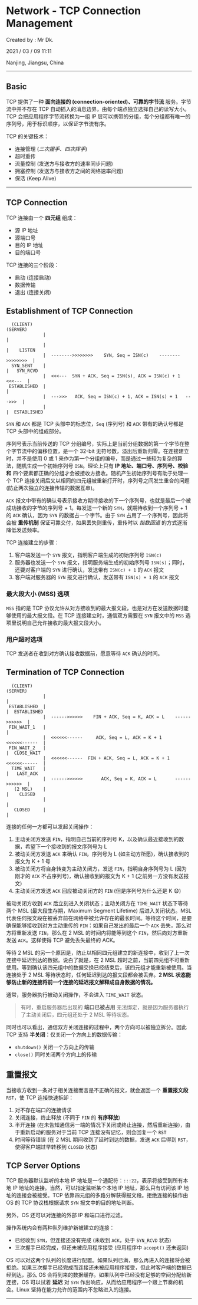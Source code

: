 # Network - TCP Connection Management

Created by : Mr Dk.

2021 / 03 / 09 11:11

Nanjing, Jiangsu, China

---

## Basic

TCP 提供了一种 **面向连接的 (connection-oriented)、可靠的字节流** 服务。字节流中并不存在 TCP 自动插入的消息边界，由每个端点独立选择自己的读写大小。TCP 会把应用程序字节流转换为一组 IP 层可以携带的分组，每个分组都有唯一的序列号，用于标识顺序，以保证字节流有序。

TCP 的关键技术：

* 连接管理 (*三次握手*、*四次挥手*)
* 超时重传
* 流量控制 (发送方与接收方的速率同步问题)
* 拥塞控制 (发送方与接收方之间的网络速率问题)
* 保活 (Keep Alive)

---

## TCP Connection

TCP 连接由一个 **四元组** 组成：

* 源 IP 地址
* 源端口号
* 目的 IP 地址
* 目的端口号

TCP 连接的三个阶段：

* 启动 (连接启动)
* 数据传输
* 退出 (连接关闭)

## Establishment of TCP Connection

```
  (CLIENT)                                                                      (SERVER)
              |                                                             |
              |                                                             |    LISTEN
              |  -------->>>>>>>>    SYN, Seq = ISN(c)    -------->>>>>>>>  |
  SYN_SENT    |                                                             |   SYN_RCVD
              |  <<<---  SYN + ACK, Seq = ISN(s), ACK = ISN(c) + 1  <<<---  |
 ESTABLISHED  |                                                             |
              |  --->>>   ACK, Seq = ISN(c) + 1, ACK = ISN(s) + 1   --->>>  |
              |                                                             |  ESTABLISHED
```

`SYN` 和 `ACK` 都是 TCP 头部中的标志位，`Seq` (序列号) 和 `ACK` 带有的确认号都是 TCP 头部中的组成部分。

序列号表示当前传送的 TCP 分组编号，实际上是当前分组数据的第一个字节在整个字节流中的偏移位置，是一个 32-bit 无符号数，溢出后重新归零。在连接建立时，并不是使用 0 或 1 来作为第一个分组的编号，而是通过一些较为复杂的算法，随机生成一个初始序列号 `ISN`。理论上只有 **IP 地址、端口号、序列号、校验和** 四个要素都正确的分组才会被接收方接收。随机产生初始序列号有助于处理一个 TCP 连接关闭后又以相同的四元组被重新打开时，序列号之间发生重合的问题 (防止两次独立的连接传输的数据互串)。

`ACK` 报文中带有的确认号表示接收方期待接收的下一个序列号，也就是最后一个被成功接收的字节的序列号 + 1。每发送一个新的 `SYN`，就期待收到一个序列号 + 1 的 `ACK` 确认，因为 `SYN` 的数据占一个字节。由于 `SYN` 占用了一个序列号，因此将会被 **重传机制** 保证可靠交付，如果丢失则重传，重传时以 *指数回退* 的方式逐渐降低发送频率。

TCP 连接建立的步骤：

1. 客户端发送一个 `SYN` 报文，指明客户端生成的初始序列号 `ISN(c)`
2. 服务器也发送一个 `SYN` 报文，指明服务端生成的初始序列号 `ISN(s)`；同时，还要对客户端的 `SYN` 进行确认，发送带有 `ISN(c) + 1` 的 `ACK` 报文
3. 客户端对服务器的 `SYN` 报文进行确认，发送带有 `ISN(s) + 1` 的 `ACK` 报文

### 最大段大小 (MSS) 选项

`MSS` 指的是 TCP 协议允许从对方接收到的最大报文段，也是对方在发送数据时能够使用的最大报文段。在 TCP 连接建立时，通信双方需要在 `SYN` 报文中的 `MSS` 选项里说明自己允许接收的最大报文段大小。

### 用户超时选项

TCP 发送者在收到对方确认接收数据前，愿意等待 `ACK` 确认的时间。

## Termination of TCP Connection

```
  (CLIENT)                                                                        (SERVER)
              |                                                               |
 ESTABLISHED  |                                                               |  ESTABLISHED
              |  ------>>>>>>    FIN + ACK, Seq = K, ACK = L    ------>>>>>>  |
 FIN_WAIT_1   |                                                               |
              |  <<<<<<------     ACK, Seq = L, ACK = K + 1     <<<<<<------  |
 FIN_WAIT_2   |                                                               |  CLOSE_WAIT  
              |  <<<<<<------  FIN + ACK, Seq = L, ACK = K + 1  <<<<<<------  |
  TIME_WAIT   |                                                               |   LAST_ACK 
              |  ------>>>>>>       ACK, Seq = K, ACK = L       ------>>>>>>  |
   (2 MSL)    |                                                               |    CLOSED
              |                                                               |
   CLOSED     |                                                               |
```

连接的任何一方都可以发起关闭操作：

1. 主动关闭方发送 `FIN`，指明自己当前的序列号 K，以及确认最近接收到的数据，希望下一个接收到的报文序列号为 L
2. 被动关闭方发送 `ACK` 来确认 `FIN`，序列号为 L (如主动方所愿)，确认接收到的报文为 K + 1 号
3. 被动关闭方将自身转变为主动关闭方，发送 `FIN`，指明自身序列号为 L (因为刚才的 `ACK` 不占序列号)，确认接收到的报文为 K + 1 (之前另一方没有发送报文)
4. 主动关闭方发送 `ACK` 回应被动关闭方的 `FIN` (但是序列号为什么还是 K 😧)

被动关闭方收到 `ACK` 后立刻进入关闭状态；主动关闭方在 `TIME_WAIT` 状态下等待两个 MSL (最大段生存期，Maximum Segment Lifetime) 后进入关闭状态。MSL 代表任何报文段在被丢弃前在网络中被允许存在的最长时间。等待这个时间，是要确保能够接收到对方主动重传的 `FIN`：如果自己发出的最后一个 `ACK` 丢失，那么对方将重新发送 `FIN`，那么在 2 MSL 的时间内将能等到这个 `FIN`，然后向对方重新发送 `ACK`。这样使得 TCP 避免丢失最终的 ACK。

等待 2 MSL 的另一个原因是，防止以相同四元组建立的新连接中，收到了上一次连接中延迟到达的数据。说白了就是，在 2 MSL 超时之前，当前四元组不可重新使用。等到确认该四元组中的数据交换已经结束后，该四元组才能重新被使用。当连接处于 2 MSL 等待状态时，任何延迟到达的报文段都会被丢弃。**2 MSL 状态能够防止新的连接将前一个连接的延迟报文解释成自身数据的情况。**

通常，服务器执行被动关闭操作，不会进入 `TIME_WAIT` 状态。

> 有时，重启服务器后出现的 **端口已被占用** 无法绑定，就是因为服务器执行了主动关闭后，四元组还处于 2 MSL 等待状态。

同时也可以看出，通信双方关闭连接的过程中，两个方向可以被独立拆分。因此 TCP 支持 **半关闭**：仅关闭一个方向上的数据传输：

* `shutdown()` 关闭一个方向上的传输
* `close()` 同时关闭两个方向上的传输

## 重置报文

当接收方收到一条对于相关连接而言是不正确的报文，就会返回一个 **重置报文段** `RST`，使 TCP 连接快速拆卸：

1. 对不存在端口的连接请求
2. 关闭连接，终止释放 (不同于 `FIN` 的 **有序释放**)
3. 半开连接 (在未告知通信另一端的情况下关闭或终止连接，然后重新连接)，由于重新启动的服务对于当前 TCP 连接没有记忆，则会回复一个 `RST`
4. 时间等待错误 (在 2 MSL 期间收到了延时到达的数据，发送 `ACK` 后得到 `RST`，使得客户端过早转移到 `CLOSED` 状态)

## TCP Server Options

TCP 服务器默认监听的本地 IP 地址是一个通配符：`:::22`，表示将接受到所有本地 IP 地址的连接。当然，可以指定监听某个本地 IP 地址，那么只有访问该 IP 地址的连接会被接受。TCP 依靠四元组的多路分解获得报文段。拒绝连接的操作由 OS 的 TCP 协议栈根据请求 `SYN` 报文中的目的地址判断。

另外，OS 还可以对连接的外部 IP 和端口进行过滤。

操作系统内会有两种队列维护新被建立的连接：

* 已经收到 `SYN`，但连接还没有完成 (未收到 `ACK`，处于 `SYN_RCVD` 状态)
* 三次握手已经完成，但还未被应用程序接受 (应用程序中 `accept()` 还未返回)

OS 可以对这两个队列的长度进行配置。如果队列已满，那么再进入的连接将会被拒绝。如果三次握手已经完成而连接还未被应用程序接受，但此时客户端的数据已经到达，那么 OS 会将到来的数据缓存。如果队列中已经没有足够的空间分配给新连接，OS 可以试着 **延迟** 对 `SYN` 作出响应，从而给应用程序一个跟上节奏的机会。Linux 坚持在能力允许的范围内不忽略进入的连接。

---

